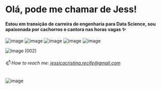 
# Olá, pode me chamar de Jess!



#### Estou em transição de carreira de engenharia para Data Science, sou apaixonada por cachorros e cantora nas horas vagas ✨


![image](https://user-images.githubusercontent.com/109877484/224125335-6616ac26-adca-4c5e-90c7-3120b546d802.png)  ![image](https://user-images.githubusercontent.com/109877484/224125405-b57365bf-d6aa-4c03-b0ef-f2e6c1caced8.png) ![image](https://user-images.githubusercontent.com/109877484/224130808-4e484124-be58-47c2-8c49-b3d702321ad5.png) ![image](https://user-images.githubusercontent.com/109877484/224130875-094701e1-b9bb-48fb-bc23-035e5e399bce.png) ![image](https://user-images.githubusercontent.com/109877484/224125662-8ca34037-dbf2-4da7-b375-f56d0784d6d2.png)


![Image (002)](https://user-images.githubusercontent.com/109877484/224129810-56e2dd6c-96dc-4abc-9027-ce9dec800e2d.gif)






###### 📫 How to reach me: jessicacristina.recife@gmail.com



![image](https://user-images.githubusercontent.com/109877484/224121894-4ac587ba-0a31-4cb3-8223-b25dc3fcd1d6.png)  


